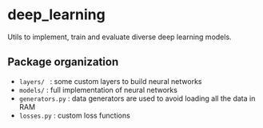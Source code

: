 # deep_learning
Utils to implement, train and evaluate diverse deep learning models.

## Package organization
- ```layers/ ``` : some custom layers to build neural networks
- ```models/``` : full implementation of neural networks
- ```generators.py``` : data generators are used to avoid loading all the data in RAM
- ```losses.py``` : custom loss functions
